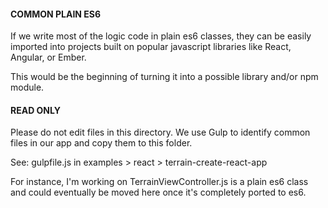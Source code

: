 #### COMMON PLAIN ES6 

If we write most of the logic code in plain es6 classes, they can be easily imported into projects built on popular javascript libraries like React, Angular, or Ember.

This would be the beginning of turning it into a possible library and/or npm module. 


#### READ ONLY

Please do not edit files in this directory. We use Gulp to identify common files in our app and copy them to this folder. 

See: gulpfile.js in examples > react > terrain-create-react-app 

For instance, I'm working on TerrainViewController.js is a plain es6 class and could eventually be moved here once it's completely ported to es6. 